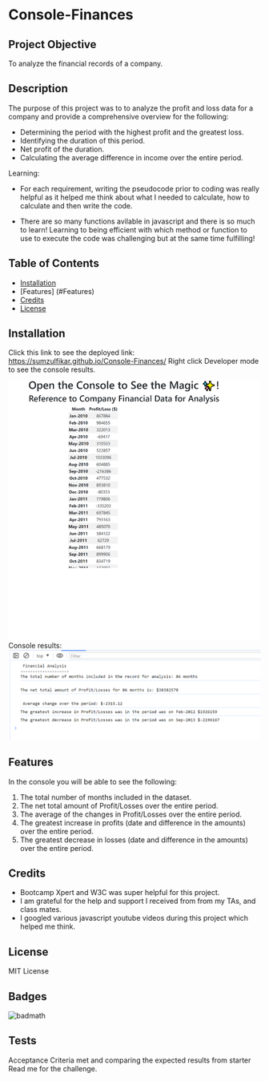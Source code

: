 # Console-Finances

## Project Objective

To analyze the financial records of a company.

## Description

The purpose of this project was to to analyze the profit and loss data for a company and provide a comprehensive overview for the following:

- Determining the period with the highest profit and the greatest loss.
- Identifying the duration of this period.
- Net profit of the duration.
- Calculating the average difference in income over the entire period.

Learning:
- For each requirement, writing the pseudocode prior to coding was really helpful as it helped me think about what I needed to calculate, how to calculate and then write the code.

- There are so many functions avilable in javascript and there is so much to learn! Learning to being efficient with which method or function to use to execute the code was challenging but at the same time fulfilling! 

## Table of Contents 

- [Installation](#installation)
- [Features] (#Features)
- [Credits](#credits)
- [License](#license)

## Installation

Click this link to see the deployed link: https://sumzulfikar.github.io/Console-Finances/ 
Right click Developer mode to see the console results.

![Application Screen Shot](./images/financeconsole.png)
Console results:
![Application Screen Shot](./images/consoleresults.PNG)

## Features

In the console you will be able to see the following:
1. The total number of months included in the dataset.
2. The net total amount of Profit/Losses over the entire period.
3. The average of the changes in Profit/Losses over the entire period.
4. The greatest increase in profits (date and difference in the amounts) over the entire period.
5. The greatest decrease in losses (date and difference in the amounts) over the entire period.


## Credits

- Bootcamp Xpert and W3C was super helpful for this project.
- I am grateful for the help and support I received from from my TAs, and class mates.
- I googled various javascript youtube videos during this project which helped me think.

## License

MIT License

## Badges

![badmath](https://github.com/sumzulfikar?tab=achievements)


## Tests

Acceptance Criteria met and comparing the expected results from starter Read me for the challenge.

